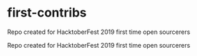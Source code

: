 # first-contribs
Repo created for HacktoberFest 2019 first time open sourcerers

Repo created for HacktoberFest 2019 first time open sourcerers
